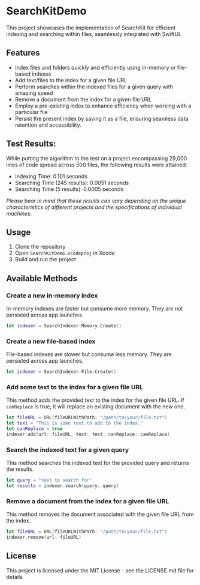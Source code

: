 # SearchKitDemo
This project showcases the implementation of SearchKit for efficient indexing and searching within files, seamlessly integrated with SwiftUI.

## Features
- Index files and folders quickly and efficiently using in-memory or file-based indexes
- Add text/files to the index for a given file URL
- Perform searches within the indexed files for a given query with amazing speed
- Remove a document from the index for a given file URL
- Employ a pre-existing index to enhance efficiency when working with a particular file
- Persist the present index by saving it as a file, ensuring seamless data retention and accessibility.

## Test Results:
While putting the algorithm to the test on a project encompassing 29,000 lines of code spread across 500 files, the following results were attained:
- Indexing Time: 0.101 seconds
- Searching Time (245 results): 0.0051 seconds
- Searching Time (5 results): 0.0005 seconds

*Please bear in mind that these results can vary depending on the unique characteristics of different projects and the specifications of individual machines.*

## Usage

1. Clone the repository
2. Open `SearchKitDemo.xcodeproj` in Xcode
3. Build and run the project

## Available Methods
### Create a new in-memory index

In-memory indexes are faster but consume more memory. They are not persisted across app launches.
```swift
let indexer = SearchIndexer.Memory.Create()
```

### Create a new file-based index
File-based indexes are slower but consume less memory. They are persisted across app launches.
```swift
let indexer = SearchIndexer.File.Create()
```

### Add some text to the index for a given file URL
This method adds the provided text to the index for the given file URL. If `canReplace` is true, it will replace an existing document with the new one.
```swift
let fileURL = URL(fileURLWithPath: "/path/to/your/file.txt")
let text = "This is some text to add to the index."
let canReplace = true
indexer.add(url: fileURL, text: text, canReplace: canReplace)
```

### Search the indexed text for a given query
This method searches the indexed text for the provided query and returns the results.
```swift
let query = "text to search for"
let results = indexer.search(query: query)
```

### Remove a document from the index for a given file URL
This method removes the document associated with the given file URL from the index.
```swift
let fileURL = URL(fileURLWithPath: "/path/to/your/file.txt")
indexer.remove(url: fileURL)
```

## License
This project is licensed under the MIT License - see the LICENSE.md file for details
